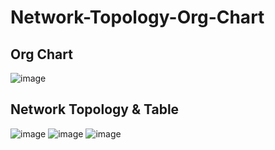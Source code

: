 # Network-Topology-Org-Chart

## Org Chart
![image](https://user-images.githubusercontent.com/123278460/230098690-4e6b348e-c54a-41ef-9473-26216ab93aeb.png)


## Network Topology & Table
![image](https://user-images.githubusercontent.com/123278460/230742177-7fa479a4-763e-4fa2-8805-11a3e7b98cd4.png)
![image](https://user-images.githubusercontent.com/123278460/230742179-fffd427c-afd0-48ca-8dd3-241f7203a9f2.png)
![image](https://user-images.githubusercontent.com/123278460/230742184-a4938d70-3c58-41f8-86bd-e1604bbf1bb9.png)

